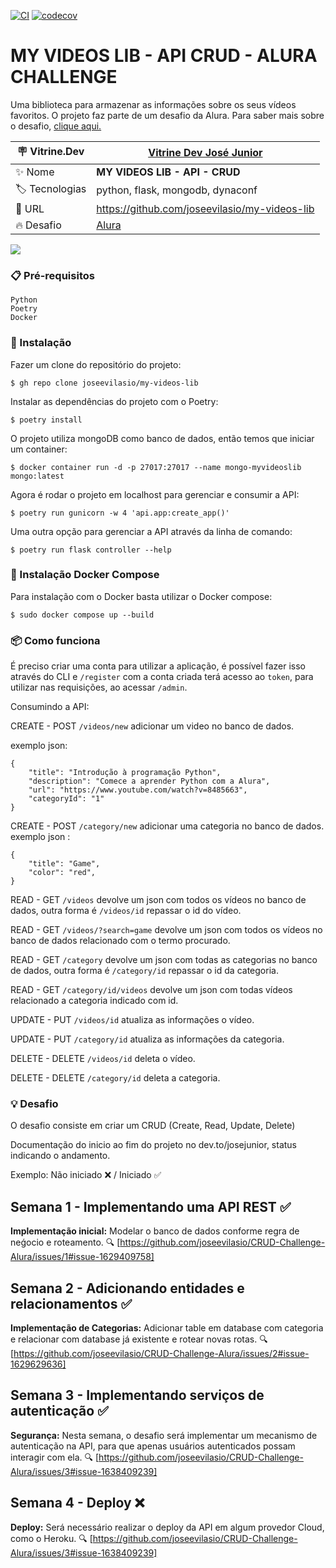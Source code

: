[![CI](https://github.com/joseevilasio/my-videos-lib/actions/workflows/main.yml/badge.svg?branch=main)](https://github.com/joseevilasio/my-videos-lib/actions/workflows/main.yml)
[![codecov](https://codecov.io/gh/joseevilasio/CRUD-Challenge-Alura/graph/badge.svg?token=VK8Z1CJZ6J)](https://codecov.io/gh/joseevilasio/CRUD-Challenge-Alura)

# MY VIDEOS LIB - API CRUD - ALURA CHALLENGE 

Uma biblioteca para armazenar as informações sobre os seus vídeos favoritos. O projeto faz parte de um desafio da Alura. 
Para saber mais sobre o desafio, [clique aqui.](#-desafio)

| :placard: Vitrine.Dev |   [Vitrine Dev José Junior](https://cursos.alura.com.br/vitrinedev/joseevilasio/project/CRUD-Challenge-Alura/3844433) |
| -------------  | --- |
| :sparkles: Nome        | **MY VIDEOS LIB - API - CRUD**
| :label: Tecnologias | python, flask, mongodb, dynaconf
| :rocket: URL         | https://github.com/joseevilasio/my-videos-lib
| :fire: Desafio     | [Alura](https://www.alura.com.br/challenges/back-end-5/semana-01-implementando-api-rest?utm_source=ActiveCampaign&utm_medium=email&utm_content=%5BChallenge+Back-End%5D+Comece+agora%21&utm_campaign=%5BCHALLANGE%5D+%28Back-End+5a+ed+%29+Liberação+da+aula+01++%2B+convite+live+dive+coding&vgo_ee=kJRPc3gXJKD3%2FdmGS%2B55mMe9HldV2%2BVjsIQZGqVXtPc%3D)

<!-- Inserir imagem com a #vitrinedev ao final do link -->
![](https://github.com/joseevilasio/CRUD-Challenge-Alura/blob/main/assets/%20thumbnail.gif)

### 📋 Pré-requisitos

```
Python
Poetry
Docker
```
### 🔧 Instalação

Fazer um clone do repositório do projeto:
```
$ gh repo clone joseevilasio/my-videos-lib
```
Instalar as dependências do projeto com o Poetry:
```
$ poetry install
```
O projeto utiliza mongoDB como banco de dados, então temos que iniciar um container:
```
$ docker container run -d -p 27017:27017 --name mongo-myvideoslib mongo:latest
```
Agora é rodar o projeto em localhost para gerenciar e consumir a API:
```
$ poetry run gunicorn -w 4 'api.app:create_app()'
```
Uma outra opção para gerenciar a API através da linha de comando:
```
$ poetry run flask controller --help
```

### 🔧 Instalação Docker Compose
Para instalação com o Docker basta utilizar o Docker compose:
```
$ sudo docker compose up --build
```

### 📦 Como funciona
É preciso criar uma conta para utilizar a aplicação, é possível fazer isso através do CLI e ```/register``` com a conta criada terá acesso ao ```token```, para utilizar nas requisições, ao acessar ```/admin```.

Consumindo a API:

CREATE - POST ```/videos/new``` adicionar um video no banco de dados.

exemplo json:
```
{       
    "title": "Introdução à programação Python",
    "description": "Comece a aprender Python com a Alura",
    "url": "https://www.youtube.com/watch?v=8485663",
    "categoryId": "1"
}
```
CREATE - POST ```/category/new``` adicionar uma categoria no banco de dados.
exemplo json :
```
{       
    "title": "Game",
    "color": "red",
}
```

READ - GET ```/videos``` devolve um json com todos os vídeos no banco de dados, outra forma é ```/videos/id``` repassar o id do vídeo.

READ - GET ```/videos/?search=game``` devolve um json com todos os vídeos no banco de dados relacionado com o termo procurado.

READ - GET ```/category``` devolve um json com todas as categorias no banco de dados, outra forma é ```/category/id``` repassar o id da categoria.

READ - GET ```/category/id/videos``` devolve um json com todas vídeos relacionado a categoria indicado com id.

UPDATE - PUT ```/videos/id``` atualiza as informações o vídeo.

UPDATE - PUT ```/category/id``` atualiza as informações da categoria.

DELETE - DELETE ```/videos/id``` deleta o vídeo.

DELETE - DELETE ```/category/id``` deleta a categoria.


### 💡 Desafio

O desafio consiste em criar um CRUD (Create, Read, Update, Delete)

Documentação do inicio ao fim do projeto no dev.to/josejunior, status indicando o andamento. 

Exemplo: Não iniciado ❌ / Iniciado ✅ 

## Semana 1 - Implementando uma API REST ✅
**Implementação inicial:** Modelar o banco de dados conforme regra de neǵocio e roteamento. 🔍 [https://github.com/joseevilasio/CRUD-Challenge-Alura/issues/1#issue-1629409758]

## Semana 2 - Adicionando entidades e relacionamentos  ✅
**Implementação de Categorias:** Adicionar table em database com categoria e relacionar com database já existente e rotear novas rotas.  🔍[https://github.com/joseevilasio/CRUD-Challenge-Alura/issues/2#issue-1629629636]

## Semana 3 - Implementando serviços de autenticação ✅
**Segurança:** Nesta semana, o desafio será implementar um mecanismo de autenticação na API, para que apenas usuários autenticados possam interagir com ela. 🔍 [https://github.com/joseevilasio/CRUD-Challenge-Alura/issues/3#issue-1638409239]

## Semana 4 - Deploy ❌
**Deploy:** Será necessário realizar o deploy da API em algum provedor Cloud, como o Heroku. 🔍 [https://github.com/joseevilasio/CRUD-Challenge-Alura/issues/3#issue-1638409239]
 

